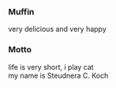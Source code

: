 ### Muffin
very delicious and very happy
<br />
### Motto
life is very short, i play cat
<br />
my name is Steudnera C. Koch

